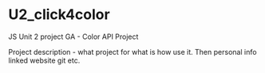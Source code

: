 # U2_click4color
JS Unit 2 project GA - Color API Project

Project description - what project for what is how use it. Then personal info linked website git etc.
